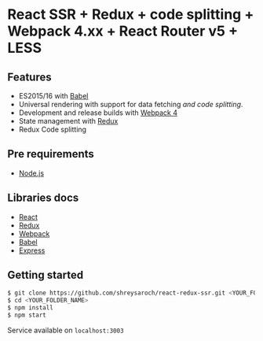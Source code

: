 # React SSR + Redux + code splitting + Webpack 4.xx + React Router v5 + LESS

## Features

- ES2015/16 with [Babel](https://github.com/babel/babel)
- Universal rendering with support for data fetching *and code splitting*.
- Development and release builds with [Webpack 4](https://github.com/webpack/webpack)
- State management with [Redux](https://github.com/reactjs/redux)
- Redux Code splitting

## Pre requirements
* [Node.js](https://nodejs.org/)

## Libraries docs
* [React](https://reactjs.org/)
* [Redux](https://redux.js.org/introduction)
* [Webpack](https://webpack.js.org/)
* [Babel](https://babeljs.io)
* [Express](http://expressjs.com/)

## Getting started
```bash
$ git clone https://github.com/shreysaroch/react-redux-ssr.git <YOUR_FOLDER_NAME>
$ cd <YOUR_FOLDER_NAME>
$ npm install
$ npm start
```

Service available on `localhost:3003`
